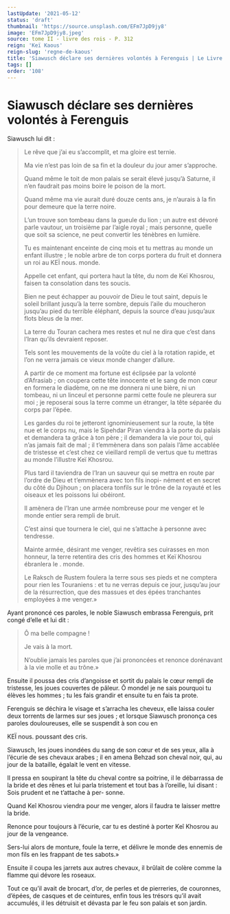 ```yaml
---
lastUpdate: '2021-05-12'
status: 'draft'
thumbnail: 'https://source.unsplash.com/EFm7JpD9jy8'
image: 'EFm7JpD9jy8.jpeg'
source: tome II - livre des rois - P. 312
reign: 'Keï Kaous'
reign-slug: 'regne-de-kaous'
title: 'Siawusch déclare ses dernières volontés à Ferenguis | Le Livre des Rois | Shâhnâmeh'
tags: []
order: '108'
---
```


# Siawusch déclare ses dernières volontés à Ferenguis

Siawusch lui dit :

> Le rêve que j’ai eu s’accomplit, et ma gloire est ternie.
>
> Ma vie n’est pas loin de sa fin et la douleur du jour amer s’approche.
>
> Quand même le toit de mon palais se serait élevé jusqu’à Saturne, il n’en faudrait pas moins boire le poison de la mort.
>
> Quand même ma vie aurait duré douze cents ans, je n’aurais à la fin pour demeure que la terre noire.
>
> L’un trouve son tombeau dans la gueule du lion ; un autre est dévoré parle vautour, un troisième par l’aigle royal ; mais personne, quelle que soit sa science, ne peut convertir les ténèbres en lumière.
>
> Tu es maintenant enceinte de cinq mois et tu mettras au monde un enfant illustre ; le noble arbre de ton corps portera du fruit et donnera un roi au KEÏ nous. monde.
>
> Appelle cet enfant, qui portera haut la tête, du nom de Keï Khosrou, faisen ta consolation dans tes soucis.
>
> Bien ne peut échapper au pouvoir de Dieu le tout saint, depuis le soleil brillant jusqu’à la terre sombre, depuis l’aile du moucheron jusqu’au pied du terrible éléphant, depuis la source d’eau jusqu’aux flots bleus de la mer.
>
> La terre du Touran cachera mes restes et nul ne dira que c’est dans l’Iran qu’ils devraient reposer.
>
> Tels sont les mouvements de la voûte du ciel à la rotation rapide, et l’on ne verra jamais ce vieux monde changer d’allure.
>
> A partir de ce moment ma fortune est éclipsée par la volonté d’Afrasiab ; on coupera cette tête innocente et le sang de mon cœur en formera le diadème, on ne me donnera ni une bière, ni un tombeau, ni un linceul et personne parmi cette foule ne pleurera sur moi ; je reposerai sous la terre comme un étranger, la tête séparée du corps par l’épée.
>
> Les gardes du roi te jetteront ignominieusement sur la route, la tête nue et le corps nu, mais le Sipehdar Piran viendra à la porte du palais et demandera ta grâce à ton père ; il demandera la vie pour toi, qui n’as jamais fait de mal ; il t’emmènera dans son palais l’âme accablée de tristesse et c’est chez ce vieillard rempli de vertus que tu mettras au monde l’illustre Keï Khosrou.
>
> Plus tard il taviendra de l’Iran un sauveur qui se mettra en route par l’ordre de Dieu et t’emmènera avec ton fils inopi- nément et en secret du côté du Djihoun ; on placera tonfils sur le trône de la royauté et les oiseaux et les poissons lui obéiront.
>
> Il amènera de l’Iran une armée nombreuse pour me venger et le monde entier sera rempli de bruit.
>
> C’est ainsi que tournera le ciel, qui ne s’attache à personne avec tendresse.
>
> Mainte armée, désirant me venger, revêtira ses cuirasses en mon honneur, la terre retentira des cris des hommes et Keï Khosrou ébranlera le
. monde.
>
> Le Raksch de Rustem foulera la terre sous ses pieds et ne comptera pour rien les Touraniens : et tu ne verras depuis ce jour, jusqu’au jour de la résurrection, que des massues et des épées tranchantes employées à me venger.»

Ayant prononcé ces paroles, le noble Siawusch embrassa Ferenguis, prit congé d’elle et lui dit :

> Ô ma belle compagne !
>
> Je vais à la mort.
>
> N’oublie jamais les paroles que j’ai prononcées et renonce dorénavant à la vie molle et au trône.»

Ensuite il poussa des cris d’angoisse et sortit du palais le cœur rempli de tristesse, les joues couvertes de pâleur. Ô mondel je ne sais pourquoi tu élèves les hommes ; tu les fais grandir et ensuite tu en fais ta prote.

Ferenguis se déchira le visage et s’arracha les cheveux, elle laissa couler deux torrents de larmes sur ses joues ; et lorsque Siawusch prononça ces paroles douloureuses, elle se suspendit à son cou en

KEÏ nous. poussant des cris.

Siawusch, les joues inondées du sang de son cœur et de ses yeux, alla à l’écurie de ses chevaux arabes ; il en amena Behzad son cheval noir, qui, au jour de la bataille, égalait le vent en vitesse.

Il pressa en soupirant la tête du cheval contre sa poitrine, il le débarrassa de la bride et des rênes et lui parla tristement et tout bas à l’oreille, lui disant : Sois prudent et ne t’attache à per- sonne.

Quand Keî Khosrou viendra pour me venger, alors il faudra te laisser mettre la bride.

Renonce pour toujours à l’écurie, car tu es destiné à porter Keî Khosrou au jour de la vengeance.

Sers-lui alors de monture, foule la terre, et délivre le monde des ennemis de mon fils en les frappant de tes sabots.»

Ensuite il coupa les jarrets aux autres chevaux, il brûlait de colère comme la flamme qui dévore les roseaux.

Tout ce qu’il avait de brocart, d’or, de perles et de pierreries, de couronnes, d’épées, de casques et de ceintures, enfin tous les trésors qu’il avait accumulés, il les détruisit et dévasta par le feu son palais et son jardin.
